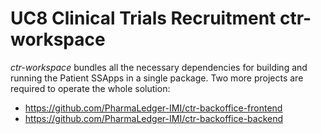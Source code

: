 # UC8 Clinical Trials Recruitment ctr-workspace

*ctr-workspace*  bundles all the necessary dependencies for building and running the Patient SSApps in a single package.
Two more projects are required to operate the whole solution:
* https://github.com/PharmaLedger-IMI/ctr-backoffice-frontend
* https://github.com/PharmaLedger-IMI/ctr-backoffice-backend